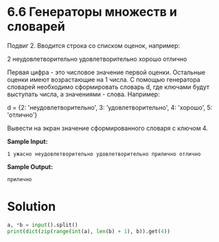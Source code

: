 # 6.6 Генераторы множеств и словарей

Подвиг 2. Вводится строка со списком оценок, например:

2 неудовлетворительно удовлетворительно хорошо отлично

Первая цифра - это числовое значение первой оценки. Остальные оценки имеют возрастающие на 1 числа. С помощью генератора
словарей необходимо сформировать словарь d, где ключами будут выступать числа, а значениями - слова.
Например:

d = {2: 'неудовлетворительно', 3: 'удовлетворительно', 4: 'хорошо', 5: 'отлично'}

Вывести на экран значение сформированного словаря с ключом 4.

**Sample Input:**

```
1 ужасно неудовлетворительно удовлетворительно прилично отлично
```

**Sample Output:**

```
прилично
```

# Solution

```python
a, *b = input().split()
print(dict(zip(range(int(a), len(b) + 1), b)).get(4))
```